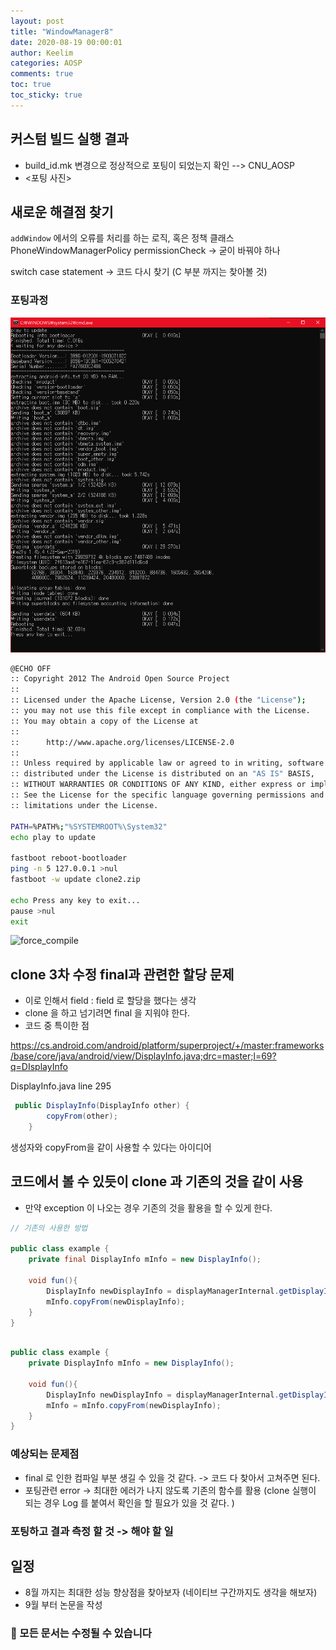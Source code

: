 ```yaml
---
layout: post
title: "WindowManager8"
date: 2020-08-19 00:00:01
author: Keelim
categories: AOSP
comments: true
toc: true
toc_sticky: true
---
```


## 커스텀 빌드 실행 결과 

-  build_id.mk 변경으로 정상적으로 포팅이 되었는지 확인  --> CNU_AOSP
-  <포팅 사진>


## 새로운 해결점 찾기

`addWindow` 에서의 오류를 처리를 하는 로직, 혹은 정책 클래스 PhoneWindowManagerPolicy
permissionCheck -> 굳이 바꿔야 하나

switch case statement -> 코드 다시 찾기 (C 부분 까지는 찾아볼 것)

### 포팅과정
![force_compile](https://github.com/keelim/AOSP/blob/master/docs/assets/po1.png?raw=true)


```sh
@ECHO OFF
:: Copyright 2012 The Android Open Source Project
::
:: Licensed under the Apache License, Version 2.0 (the "License");
:: you may not use this file except in compliance with the License.
:: You may obtain a copy of the License at
::
::      http://www.apache.org/licenses/LICENSE-2.0
::
:: Unless required by applicable law or agreed to in writing, software
:: distributed under the License is distributed on an "AS IS" BASIS,
:: WITHOUT WARRANTIES OR CONDITIONS OF ANY KIND, either express or implied.
:: See the License for the specific language governing permissions and
:: limitations under the License.

PATH=%PATH%;"%SYSTEMROOT%\System32"
echo play to update

fastboot reboot-bootloader
ping -n 5 127.0.0.1 >nul
fastboot -w update clone2.zip
 
echo Press any key to exit...
pause >nul
exit

```

![force_compile](https://github.com/keelim/AOSP/blob/master/docs/assets/1.gif?raw=true)


## clone 3차 수정 final과 관련한 할당 문제

- 이로 인해서 field : field 로 할당을 했다는 생각
- clone 을 하고 넘기려면 final 을 지워야 한다. 
- 코드 중 특이한 점

https://cs.android.com/android/platform/superproject/+/master:frameworks/base/core/java/android/view/DisplayInfo.java;drc=master;l=69?q=DIsplayInfo

DisplayInfo.java line 295
```java
 public DisplayInfo(DisplayInfo other) {
        copyFrom(other);
    }
```
생성자와 copyFrom을 같이 사용할 수 있다는 아이디어 

<script src="https://gist.github.com/keelim/5c78ca59e6f22598127dcf6fa2f292db.js"></script>

## 코드에서 볼 수 있듯이 clone 과 기존의 것을 같이 사용

- 만약 exception 이 나오는 경우 기존의 것을 활용을 할 수 있게 한다. 


```java
// 기존의 사용한 방법

public class example {
    private final DisplayInfo mInfo = new DisplayInfo();

    void fun(){
        DisplayInfo newDisplayInfo = displayManagerInternal.getDisplayInfo(mDisplayId); // ����
        mInfo.copyFrom(newDisplayInfo);
    }
}
```

```java

public class example {
    private DisplayInfo mInfo = new DisplayInfo();

    void fun(){
        DisplayInfo newDisplayInfo = displayManagerInternal.getDisplayInfo(mDisplayId); // ����
        mInfo = mInfo.copyFrom(newDisplayInfo);
    }
}

```

### 예상되는 문제점

- final 로 인한 컴파일 부분 생길 수 있을 것 같다.  -> 코드 다 찾아서 고쳐주면 된다. 
- 포팅관련 error -> 최대한 에러가 나지 않도록 기존의 함수를 활용 (clone 실행이 되는 경우 Log 를 붙여서 확인을 할 필요가 있을 것 같다. )


### 포팅하고 결과 측정 할 것 -> 해야 할 일



## 일정
- 8월 까지는 최대한 성능 향상점을 찾아보자 (네이티브 구간까지도 생각을 해보자)
- 9월 부터 논문을 작성


### 🧶 모든 문서는 수정될 수 있습니다
